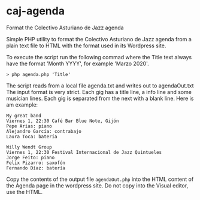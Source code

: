 # caj-agenda
Format the Colectivo Asturiano de Jazz agenda

Simple PHP utility to format the Colectivo Asturiano de Jazz agenda from a plain text file to HTML with the format used in its Wordpress site.

To execute the script run the following commad where the Title text always have the format 'Month YYYY', for example 'Marzo 2020'.

`> php agenda.php 'Title'`

The script reads from a local file agenda.txt and writes out to agendaOut.txt The input format is very strict. Each gig has a title line, a info line and some musician lines. Each gig is separated from the next with a blank line. Here is am example:

```
My great band
Viernes 1, 22:30 Café Bar Blue Note, Gijón
Pepe Arias: piano
Alejandro García: contrabajo
Laura Toca: batería

Willy Wendt Group
Viernes 1, 22:30 Festival Internacional de Jazz Quintueles
Jorge Feito: piano
Felix Pizarro: saxofón
Fernando Díaz: batería
```

Copy the contents of the output file `agendaOut.php` into the HTML content of the Agenda page in the wordpress site. Do not copy into the Visual editor, use the HTML.
